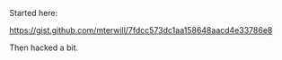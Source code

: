 Started here:

https://gist.github.com/mterwill/7fdcc573dc1aa158648aacd4e33786e8

Then hacked a bit.
